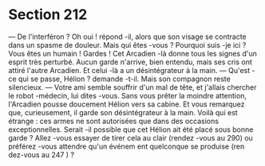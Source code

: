 # Section 212

— De l'interféron ? Oh oui ! répond -il, alors que son visage se
contracte dans un spasme de douleur. Mais qui êtes -vous ?
Pourquoi suis -je ici ? Vous êtes un humain ! Gardes !
Cet Arcadien -là donne tous les signes d'un esprit très perturbé.
Aucun garde n'arrive, bien entendu, mais ses cris ont attiré
l'autre Arcadien. Et celui -là a un désintégrateur à la main.
— Qu'est -ce qui se passe, Hélion ? demande -t-il. Mais son
compagnon reste silencieux.
— Votre ami semble souffrir d'un mal de tête, et j'allais chercher
le robot -médecin, lui dites -vous. Sans vous prêter la moindre
attention, l'Arcadien pousse doucement Hélion vers sa cabine. Et
vous remarquez que, curieusement, il garde son désintégrateur à
la main. Voilà qui est étrange : ces armes ne sont autorisées que
dans des occasions exceptionnelles. Serait -il possible que cet
Hélion ait été placé sous bonne garde ? Allez -vous essayer de
tirer cela au clair (rendez -vous au 290) ou préférez -vous
attendre qu'un événem ent quelconque se produise (ren dez-vous
au 247 ) ?